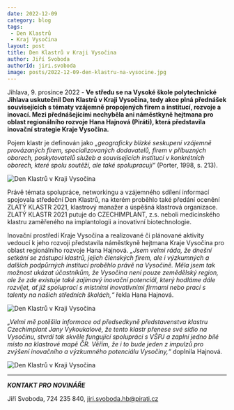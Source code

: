```yaml
---
date: 2022-12-09
category: blog
tags:
 - Den Klastrů
 - Kraj Vysočina
layout: post
title: Den Klastrů v Kraji Vysočina 
author: Jiří Svoboda
authorId: jiri.svoboda
image: posts/2022-12-09-den-klastru-na-vysocine.jpg
---
```


Jihlava, 9. prosince 2022 - **Ve středu se na Vysoké škole polytechnické Jihlava uskutečnil Den Klastrů v Kraji Vysočina, tedy akce plná přednášek souvisejících s tématy vzájemně propojených firem a institucí, rozvoje a inovací. Mezi přednášejícími nechyběla ani náměstkyně hejtmana pro oblast regionálního rozvoje Hana Hajnová (Piráti), která představila inovační strategie Kraje Vysočina.**

Pojem klastr je definován jako *„geograficky blízké seskupení vzájemně provázaných firem, specializovaných dodavatelů, firem v příbuzných oborech, poskytovatelů služeb a souvisejících institucí v konkrétních oborech, které spolu soutěží, ale také spolupracují“* (Porter, 1998, s. 213).

![Den Klastrů v Kraji Vysočina](https://a.pirati.cz/vysocina/img/posts/2022-12-09-den-klastru-na-vysocine-II.jpg)

Právě témata spolupráce, networkingu a vzájemného sdílení informací spojovala středeční Den Klastrů, na kterém proběhlo také předání ocenění ZLATÝ KLASTR 2021, klastrový manažer a úspěšná klastrová organizace. ZLATÝ KLASTR 2021 putuje do CZECHIMPLANT, z.s. neboli medicinského klastru zaměřeného na implantologii a inovativní biotechnologie. 

Inovační prostředí Kraje Vysočina a realizované či plánované aktivity vedoucí k jeho rozvoji představila náměstkyně hejtmana Kraje Vysočina pro oblast regionálního rozvoje Hana Hajnová. *„Jsem velmi ráda, že dnešní setkání se zástupci klastrů, jejich členských firem, ale i výzkumných a dalších podpůrných institucí proběhlo právě na Vysočině. Měla jsem tak možnost ukázat účastníkům, že Vysočina není pouze zemědělský region, ale že zde existuje také zajímavý inovační potenciál, který hodláme dále rozvíjet, ať již spoluprací s místními inovativními firmami nebo prací s talenty na našich středních školách,“* řekla Hana Hajnová.

![Den Klastrů v Kraji Vysočina](https://a.pirati.cz/vysocina/img/posts/2022-12-09-den-klastru-na-vysocine-III.jpg)

*„Velmi mě potěšila informace od předsedkyně představenstva klastru Czechimplant Jany Vykoukalové, že tento klastr přenese své sídlo na Vysočinu, stvrdí tak skvěle fungující spolupráci s VŠPJ a zaplní jedno bílé místo na klastrové mapě ČR. Věřím, že i to bude jeden z impulzů pro zvýšení inovačního a výzkumného potenciálu Vysočiny,“* doplnila Hajnová.

![Den Klastrů v Kraji Vysočina](https://a.pirati.cz/vysocina/img/posts/2022-12-09-den-klastru-na-vysocine-IV.jpg)

---

***KONTAKT PRO NOVINÁŘE*** 

Jiří Svoboda, 724 235 840, <jiri.svoboda.hb@pirati.cz>
